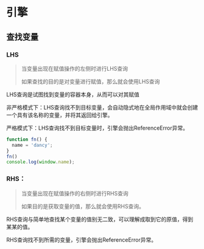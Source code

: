 # 引擎

## 查找变量

### LHS

> 当变量出现在赋值操作的左侧时进行LHS查询
>
> 如果查找的目的是对变量进行赋值，那么就会使用LHS查询

LHS查询是试图找到变量的容器本身，从而可以对其赋值

非严格模式下：LHS查询找不到目标变量，会自动隐式地在全局作用域中就会创建一个具有该名称的变量，并将其返回给引擎。

严格模式下：LHS查询找不到目标变量时，引擎会抛出ReferenceError异常。

```js
function fn() {
  name = 'dancy';
}
fn()
console.log(window.name);
```



### RHS：

> 当变量出现在赋值操作的右侧时进行RHS查询
>
> 如果目的是获取变量的值，那么就会使用RHS查询。

RHS查询与简单地查找某个变量的值别无二致，可以理解成取到它的原值，得到某某的值。



RHS查询找不到所需的变量，引擎会抛出ReferenceError异常。



